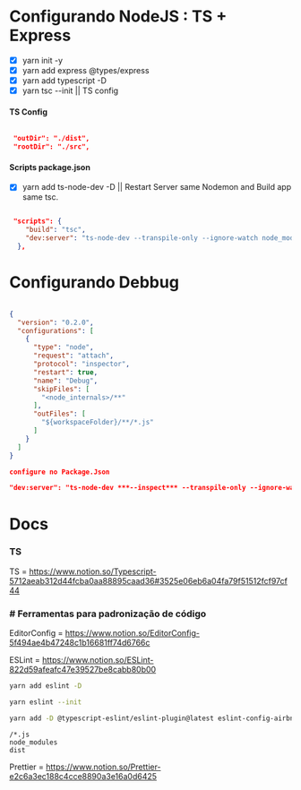

# Configurando NodeJS : TS + Express
- [x] yarn init -y
- [x] yarn add express @types/express
- [x] yarn add typescript -D
- [x] yarn tsc --init || TS config

#### TS Config
```tsconfig.json

 "outDir": "./dist",
 "rootDir": "./src",

```


#### Scripts package.json

- [x] yarn add ts-node-dev -D || Restart Server same Nodemon and Build app same tsc.

```package.json

 "scripts": {
    "build": "tsc",
    "dev:server": "ts-node-dev --transpile-only --ignore-watch node_modules src/server.ts"
  },

```


# Configurando Debbug

```launch.json

{
  "version": "0.2.0",
  "configurations": [
    {
      "type": "node",
      "request": "attach",
      "protocol": "inspector",
      "restart": true,
      "name": "Debug",
      "skipFiles": [
        "<node_internals>/**"
      ],
      "outFiles": [
        "${workspaceFolder}/**/*.js"
      ]
    }
  ]
}

configure no Package.Json

"dev:server": "ts-node-dev ***--inspect*** --transpile-only --ignore-watch node_modules src/server.ts"

```



# Docs

### TS
TS = https://www.notion.so/Typescript-5712aeab312d44fcba0aa88895caad36#3525e06eb6a04fa79f51512fcf97cf44

### # Ferramentas para padronização de código

EditorConfig = https://www.notion.so/EditorConfig-5f494ae4b47248c1b16681ff74d6766c

ESLint = https://www.notion.so/ESLint-822d59afeafc47e39527be8cabb80b00


```bash
yarn add eslint -D

```

```bash
yarn eslint --init

```

```bash
yarn add -D @typescript-eslint/eslint-plugin@latest eslint-config-airbnb-base@latest eslint-plugin-import@^2.22.1 @typescript-eslint/parser@latest
```

```.eslintignore
/*.js
node_modules
dist
```


Prettier = https://www.notion.so/Prettier-e2c6a3ec188c4cce8890a3e16a0d6425
